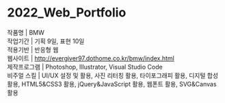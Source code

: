 # 2022_Web_Portfolio

작품명  |  BMW
<br/>
작업기간  |  기획 9일, 표현 10일
<br/>
적용기반  |  반응형 웹
<br/>
웹사이트  |  http://evergiver97.dothome.co.kr/bmw/index.html
<br/>
제작프로그램  |  Photoshop, Illustrator, Visual Studio Code 
<br/>
비주얼 스킬  |  UI/UX 설정 및 활용, 사진 리터칭 활용, 타이포그래피 활용, 디지털 합성 활용, HTML5&CSS3 활용, jQuery&JavaScript 활용, 웹폰트 활용, SVG&Canvas 활용
